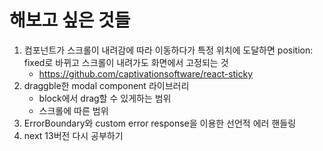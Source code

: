 # 해보고 싶은 것들

1. 컴포넌트가 스크롤이 내려감에 따라 이동하다가 특정 위치에 도달하면 position: fixed로 바뀌고 스크롤이 내려가도 화면에서 고정되는 것
   - https://github.com/captivationsoftware/react-sticky
2. draggble한 modal component 라이브러리
   - block에서 drag할 수 있게하는 범위
   - 스크롤에 따른 범위
3. ErrorBoundary와 custom error response을 이용한 선언적 에러 핸들링
4. next 13버전 다시 공부하기
